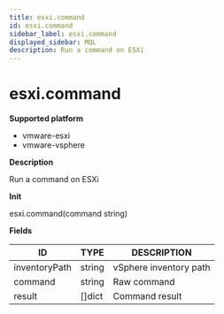 ```yaml
---
title: esxi.command
id: esxi.command
sidebar_label: esxi.command
displayed_sidebar: MQL
description: Run a command on ESXi
---
```


# esxi.command

**Supported platform**

- vmware-esxi
- vmware-vsphere

**Description**

Run a command on ESXi

**Init**

esxi.command(command string)

**Fields**

| ID            | TYPE           | DESCRIPTION            |
| ------------- | -------------- | ---------------------- |
| inventoryPath | string         | vSphere inventory path |
| command       | string         | Raw command            |
| result        | &#91;&#93;dict | Command result         |
